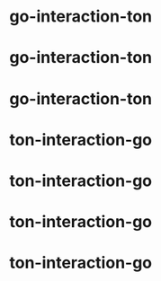 # go-interaction-ton
# go-interaction-ton
# go-interaction-ton
# ton-interaction-go
# ton-interaction-go
# ton-interaction-go
# ton-interaction-go
